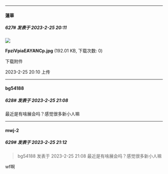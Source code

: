
*****

####  蓮華  
##### 627#       发表于 2023-2-25 20:11

<img src="https://img.saraba1st.com/forum/202302/25/201051y41p178jpxz1f11w.jpg" referrerpolicy="no-referrer">

<strong>FpziVpiaEAYANCp.jpg</strong> (192.01 KB, 下载次数: 0)

下载附件

2023-2-25 20:10 上传


*****

####  bg54188  
##### 628#       发表于 2023-2-25 21:08

最近是有啥展会吗？感觉很多新小人嘛


*****

####  mwj-2  
##### 629#       发表于 2023-2-25 21:12

<blockquote>bg54188 发表于 2023-2-25 21:08
最近是有啥展会吗？感觉很多新小人嘛</blockquote>
wf啊

